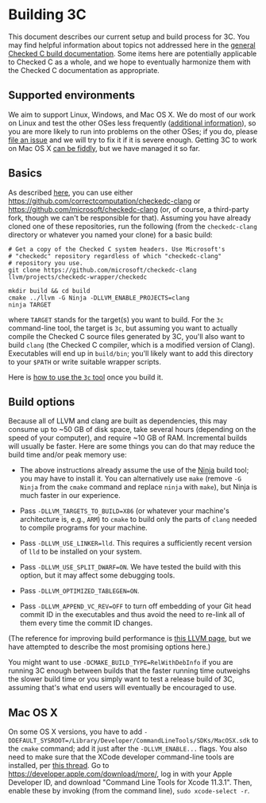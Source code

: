 # Building 3C

This document describes our current setup and build process for 3C.
You may find helpful information about topics not addressed here in
the [general Checked C build documentation](../Setup-and-Build.md).
Some items here are potentially applicable to Checked C as a whole,
and we hope to eventually harmonize them with the Checked C
documentation as appropriate.

## Supported environments

We aim to support Linux, Windows, and Mac OS X. We do most of our work
on Linux and test the other OSes less frequently ([additional
information](README.md#which-checkedc-clang-repository-to-use)), so
you are more likely to run into problems on the other OSes; if you do,
please [file an issue](CONTRIBUTING.md#issues) and we will try to fix
it if it is severe enough. Getting 3C to work on Mac OS X [can be
fiddly](#mac-os-x), but we have managed it so far.

## Basics

As described [here](README.md#which-checkedc-clang-repository-to-use),
you can use either
https://github.com/correctcomputation/checkedc-clang or
https://github.com/microsoft/checkedc-clang (or, of course, a
third-party fork, though we can't be responsible for that). Assuming
you have already cloned one of these repositories, run the following
(from the `checkedc-clang` directory or whatever you named your clone)
for a basic build:

```
# Get a copy of the Checked C system headers. Use Microsoft's
# "checkedc" repository regardless of which "checkedc-clang"
# repository you use.
git clone https://github.com/microsoft/checkedc-clang llvm/projects/checkedc-wrapper/checkedc

mkdir build && cd build
cmake ../llvm -G Ninja -DLLVM_ENABLE_PROJECTS=clang
ninja TARGET
```

where `TARGET` stands for the target(s) you want to build. For the
`3c` command-line tool, the target is `3c`, but assuming you want to
actually compile the Checked C source files generated by 3C, you'll
also want to build `clang` (the Checked C compiler, which is a
modified version of Clang). Executables will end up in `build/bin`;
you'll likely want to add this directory to your `$PATH` or write
suitable wrapper scripts.

Here is [how to use the `3c` tool](../../../tools/3c/README.md) once
you build it.

## Build options

Because all of LLVM and clang are built as dependencies, this may
consume up to ~50 GB of disk space, take several hours (depending on
the speed of your computer), and require ~10 GB of RAM. Incremental
builds will usually be faster. Here are some things you can do that
may reduce the build time and/or peak memory use:

- The above instructions already assume the use of the
  [Ninja](https://ninja-build.org/) build tool; you may have to
  install it. You can alternatively use `make` (remove `-G Ninja` from
  the `cmake` command and replace `ninja` with `make`), but Ninja is
  much faster in our experience.

- Pass `-DLLVM_TARGETS_TO_BUILD=X86` (or whatever your machine's
  architecture is, e.g., `ARM`) to `cmake` to build only the parts of
  `clang` needed to compile programs for your machine.

- Pass `-DLLVM_USE_LINKER=lld`. This requires a sufficiently recent
  version of `lld` to be installed on your system.

- Pass `-DLLVM_USE_SPLIT_DWARF=ON`. We have tested the build with this
  option, but it may affect some debugging tools.

- Pass `-DLLVM_OPTIMIZED_TABLEGEN=ON`.

- Pass `-DLLVM_APPEND_VC_REV=OFF` to turn off embedding of your Git
  head commit ID in the executables and thus avoid the need to re-link
  all of them every time the commit ID changes.

(The reference for improving build performance is [this LLVM
page](https://www.llvm.org/docs/GettingStarted.html#common-problems),
but we have attempted to describe the most promising options here.)

You might want to use `-DCMAKE_BUILD_TYPE=RelWithDebInfo` if you are
running 3C enough between builds that the faster running time
outweighs the slower build time or you simply want to test a release
build of 3C, assuming that's what end users will eventually be
encouraged to use.

## Mac OS X

On some OS X versions, you have to add
`-DDEFAULT_SYSROOT=/Library/Developer/CommandLineTools/SDKs/MacOSX.sdk`
to the `cmake` command; add it just after the `-DLLVM_ENABLE...`
flags. You also need to make sure that the XCode developer
command-line tools are installed, per [this
thread](https://github.com/Homebrew/homebrew-core/issues/20791). Go to
https://developer.apple.com/download/more/, log in with your Apple
Developer ID, and download "Command Line Tools for Xcode 11.3.1".
Then, enable these by invoking (from the command line), `sudo
xcode-select -r`.
